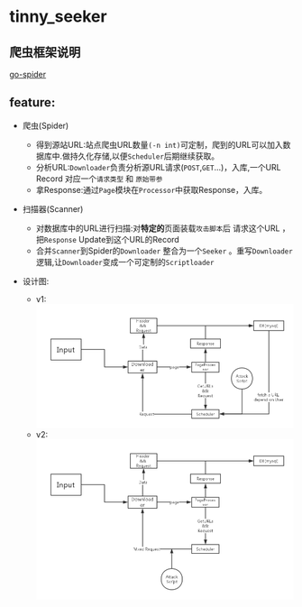 # tinny_seeker

## 爬虫框架说明
[go-spider](https://github.com/hu17889/go_spider/wiki/%E4%B8%AD%E6%96%87%E6%96%87%E6%A1%A3)

## feature:

* 爬虫(Spider)

  * 得到源站URL:站点爬虫URL数量`(-n int)`可定制，爬到的URL可以加入数据库中.做持久化存储,以便`Scheduler`后期继续获取。
  * 分析URL:`Downloader`负责分析源URL请求(`POST`,`GET`...)，入库,一个URL Record 对应一个`请求类型` 和 `原始带参`
  * 拿Response:通过`Page`模块在`Processor`中获取Response，入库。
* 扫描器(Scanner)

  * 对数据库中的URL进行扫描:对**特定的**页面装载`攻击脚本`后 请求这个URL ，把`Response` Update到这个URL的Record
  * 合并`Scanner`到Spider的`Downloader` 整合为一个`Seeker` 。重写`Downloader`逻辑,让`Downloader`变成一个可定制的`Scriptloader`

* 设计图:

  * v1:  ![v1](./tinny_seeker_v1.png)
  * v2:  ![v1](./tinny_seeker_v2.png)

